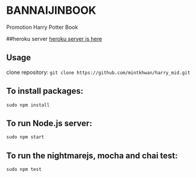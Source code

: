 # BANNAIJINBOOK
Promotion Harry Potter Book

##heroku server
[heroku server is here](https://infinite-eyrie-68550.herokuapp.com "BANNAIJINBOOK")

## Usage
clone repository: `git clone https://github.com/mintkhwan/harry_mid.git`

## To install packages:
```
sudo npm install
```
## To run Node.js server:
```
sudo npm start
```
## To run the nightmarejs, mocha and chai test:
```
sudo npm test
```
